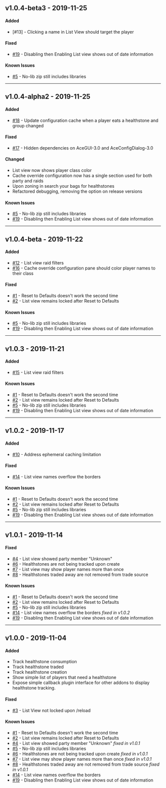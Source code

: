 ## v1.0.4-beta3 - 2019-11-25
#### Added
* [#13] - Clicking a name in List View should target the player
#### Fixed
* [#19] - Disabling then Enabling List view shows out of date information
#### Known Issues
* [#5] - No-lib zip still includes libraries

---

## v1.0.4-alpha2 - 2019-11-25
#### Added
* [#18] - Update configuration cache when a player eats a healthstone and group changed
#### Fixed
* [#17] - Hidden dependencies on AceGUI-3.0 and AceConfigDialog-3.0
#### Changed
* List view now shows player class color
* Cache override configuration now has a single section used for both party and raids
* Upon zoning in search your bags for healthstones
* Refactored debugging, removing the option on release versions
#### Known Issues
* [#5] - No-lib zip still includes libraries
* [#19] - Disabling then Enabling List view shows out of date information

---

## v1.0.4-beta - 2019-11-22
#### Added
* [#12] - List view raid filters
* [#16] - Cache override configuration pane should color player names to their class
#### Fixed
* [#1] - Reset to Defaults doesn't work the second time
* [#2] - List view remains locked after Reset to Defaults
#### Known Issues
* [#5] - No-lib zip still includes libraries
* [#19] - Disabling then Enabling List view shows out of date information

---

## v1.0.3 - 2019-11-21
#### Added
* [#15] - List view raid filters
#### Known Issues
* [#1] - Reset to Defaults doesn't work the second time
* [#2] - List view remains locked after Reset to Defaults
* [#5] - No-lib zip still includes libraries
* [#19] - Disabling then Enabling List view shows out of date information

---

## v1.0.2 - 2019-11-17
#### Added
* [#10] - Address ephemeral caching limitation
#### Fixed
* [#14] - List view names overflow the borders
#### Known Issues
* [#1] - Reset to Defaults doesn't work the second time
* [#2] - List view remains locked after Reset to Defaults
* [#5] - No-lib zip still includes libraries
* [#19] - Disabling then Enabling List view shows out of date information

---

## v1.0.1 - 2019-11-14
#### Fixed
* [#4] - List view showed party member "Unknown"
* [#6] - Healthstones are not being tracked upon create
* [#7] - List view may show player names more than once
* [#8] - Healthstones traded away are not removed from trade source
#### Known Issues
* [#1] - Reset to Defaults doesn't work the second time
* [#2] - List view remains locked after Reset to Defaults
* [#5] - No-lib zip still includes libraries
* [#14] - List view names overflow the borders *fixed in v1.0.2*
* [#19] - Disabling then Enabling List view shows out of date information

---

## v1.0.0 - 2019-11-04
#### Added
* Track healthstone consumption
* Track healthstone traded
* Track healthstone creation
* Show simple list of players that need a healthstone
* Expose simple callback plugin interface for other addons to display healthstone tracking.
#### Fixed
* [#3] - List View not locked upon /reload
#### Known Issues
* [#1] - Reset to Defaults doesn't work the second time
* [#2] - List view remains locked after Reset to Defaults
* [#4] - List view showed party member "Unknown" *fixed in v1.0.1*
* [#5] - No-lib zip still includes libraries
* [#6] - Healthstones are not being tracked upon create *fixed in v1.0.1*
* [#7] - List view may show player names more than once *fixed in v1.0.1*
* [#8] - Healthstones traded away are not removed from trade source *fixed in v1.0.1*
* [#14] - List view names overflow the borders
* [#19] - Disabling then Enabling List view shows out of date information

[#1]: https://www.curseforge.com/wow/addons/warlock-healthstone-tracker/issues/1
[#2]: https://www.curseforge.com/wow/addons/warlock-healthstone-tracker/issues/2
[#3]: https://www.curseforge.com/wow/addons/warlock-healthstone-tracker/issues/3
[#4]: https://www.curseforge.com/wow/addons/warlock-healthstone-tracker/issues/4
[#5]: https://www.curseforge.com/wow/addons/warlock-healthstone-tracker/issues/5
[#6]: https://www.curseforge.com/wow/addons/warlock-healthstone-tracker/issues/6
[#7]: https://www.curseforge.com/wow/addons/warlock-healthstone-tracker/issues/7
[#8]: https://www.curseforge.com/wow/addons/warlock-healthstone-tracker/issues/8
[#10]: https://www.curseforge.com/wow/addons/warlock-healthstone-tracker/issues/10
[#12]: https://www.curseforge.com/wow/addons/warlock-healthstone-tracker/issues/12
[#14]: https://www.curseforge.com/wow/addons/warlock-healthstone-tracker/issues/14
[#15]: https://www.curseforge.com/wow/addons/warlock-healthstone-tracker/issues/15
[#16]: https://www.curseforge.com/wow/addons/warlock-healthstone-tracker/issues/16
[#17]: https://www.curseforge.com/wow/addons/warlock-healthstone-tracker/issues/17
[#18]: https://www.curseforge.com/wow/addons/warlock-healthstone-tracker/issues/18
[#19]: https://www.curseforge.com/wow/addons/warlock-healthstone-tracker/issues/19
